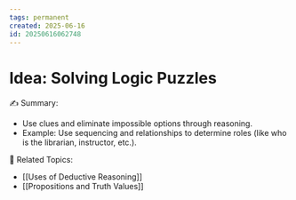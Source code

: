 ```yaml
---
tags: permanent
created: 2025-06-16
id: 20250616062748
---
```


# Idea: Solving Logic Puzzles

✍ Summary:
- Use clues and eliminate impossible options through reasoning.
- Example: Use sequencing and relationships to determine roles (like who is the librarian, instructor, etc.).

👀 Related Topics:
- [[Uses of Deductive Reasoning]]
- [[Propositions and Truth Values]]
